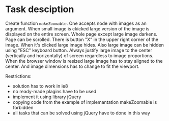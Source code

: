 Task desciption
===============

Create function `makeZoomable`. One accepts node with images as an argument. When small image is ckicked large version of the image is displayed on the entire screen. Whole page except large image darkens. Page can be scrolled. There is button "X" in the upper right corner of the image. When it's clicked large image hides. Also large image can be hidden using "ESC" keyboard button. Always justify large image to the center (vertically and horizontally) of screen regardless to image proportions. When the browser window is resized large image has to stay aligned to the center. And image dimensions has to change to fit the viewport.

Restrictions:

- solution has to work in ie8
- no ready-made plagins have to be used 
- implement it using library jQuery
- copying code from the example of implemantation makeZoomable is forbidden 
- all tasks that can be solved using jQuery have to done in this way